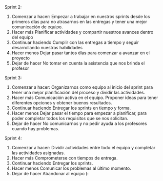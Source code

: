 Sprint 2:
1. Comenzar a hacer:
Empezar a trabajar en nuestros sprints desde los primeros días para no atrasarnos en las entregas y tener una mejor comunicación de equipo.
2. Hacer más
Planificar actividades y compartir nuestros avances dentro del equipo
3. Continuar haciendo
Cumplir con las entregas a tiempo y seguir desarrollando nuestras habilidades
4. Hacer menos 
Dejar pasar tantos días para comenzar a avanzar en el proyecto
5. Dejar de hacer 
No tomar en cuenta la asistencia que nos brinda el profesor 


Sprint 3:
1. Comenzar a hacer:
Organizarnos como equipo al inicio del sprint para tener una mejor planificación del proceso y dividir las actividades.
2. Hacer más
Comunicación activa en el equipo. Proponer ideas para tener diferentes opciones y obtener buenos resultados.
3. Continuar haciendo
Entregar los sprints en tiempo y forma.
4. Hacer menos 
Dejar pasar el tiempo para empezar a planificar, para poder completar todos los requisitos que se nos solicitan.
5. Dejar de hacer 
No comunicarnos y no pedir ayuda a los profesores cuando hay problemas.


Sprint 4:
1. Comenzar a hacer:
Dividir actividades entre todo el equipo y completar las actividades asignadas.
2. Hacer más
Comprometerse con tiempos de entrega.
3. Continuar haciendo
Entregar los sprints.
4. Hacer menos 
Comunicar los problemas al último momento.
5. Dejar de hacer 
Abandonar al equipo ):